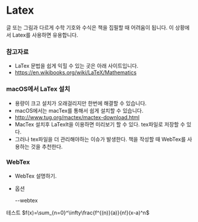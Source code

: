 # Latex
글 또는 그림과 다르게 수학 기호와 수식은 책을 집필할 때 어려움이 됩니다.
이 상황에서 Latex를 사용하면 유용합니다.

### 참고자료
- LaTex 문법을 쉽게 익힐 수 있는 곳은 아래 사이트입니다.
- https://en.wikibooks.org/wiki/LaTeX/Mathematics

### macOS에서 LaTex 설치
- 용량이 크고 설치가 오래걸리지만 한번에 해결할 수 있습니다.
- macOS에서는 macTex를 통해서 쉽게 설치할 수 있습니다.
- http://www.tug.org/mactex/mactex-download.html
- MacTex 설치후 LaTexIt을 이용하면 미리보기 할 수 있다. tex파일로 저장할 수 있다.
- 그러나 tex파일을 더 관리해야하는 이슈가 발생한다. 책을 작성할 때 WebTex를 사용하는 것을 추천한다.

### WebTex
- WebTex 설명하기.
- 옵션

	--webtex

테스트
	$f(x)=\sum_{n=0}^\infty\frac{f^{(n)}(a)}{n!}(x-a)^n$
